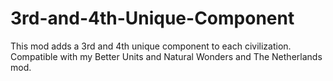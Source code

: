 # 3rd-and-4th-Unique-Component
This mod adds a 3rd and 4th unique component to each civilization. Compatible with my Better Units and Natural Wonders and The Netherlands mod.
